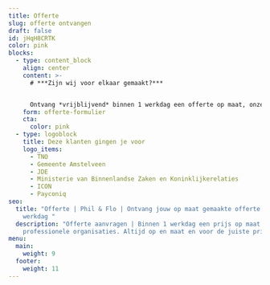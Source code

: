 ```yaml
---
title: Offerte
slug: offerte ontvangen
draft: false
id: jHqH8CRTK
color: pink
blocks:
  - type: content_block
    align: center
    content: >-
      # ***Zijn wij voor elkaar gemaakt?***


      Ontvang *vrijblijvend* binnen 1 werkdag een offerte op maat, onze experts hebben ervaring in vele branches en weten waar je behoefte ligt.
    form: offerte-formulier
    cta:
      color: pink
  - type: logoblock
    title: Deze klanten gingen je voor
    logo_items:
      - TNO
      - Gemeente Amstelveen
      - JDE
      - Ministerie van Binnenlandse Zaken en Koninklijkerelaties
      - ICON
      - Payconiq
seo:
  title: "Offerte | Phil & Flo | Ontvang jouw op maat gemaakte offerte binnen een
    werkdag "
  description: "Offerte aanvragen | Binnen 1 werkdag een prijs op maat voor
    professionele organisaties. Altijd op en maat en voor de juiste prijs. "
menu:
  main:
    weight: 9
  footer:
    weight: 11
---
```

